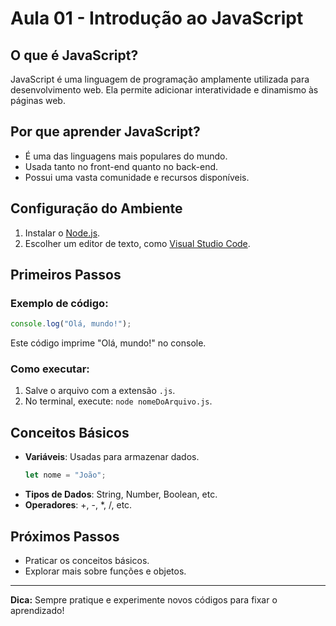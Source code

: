 # Aula 01 - Introdução ao JavaScript

## O que é JavaScript?
JavaScript é uma linguagem de programação amplamente utilizada para desenvolvimento web. Ela permite adicionar interatividade e dinamismo às páginas web.

## Por que aprender JavaScript?
- É uma das linguagens mais populares do mundo.
- Usada tanto no front-end quanto no back-end.
- Possui uma vasta comunidade e recursos disponíveis.

## Configuração do Ambiente
1. Instalar o [Node.js](https://nodejs.org/).
2. Escolher um editor de texto, como [Visual Studio Code](https://code.visualstudio.com/).

## Primeiros Passos
### Exemplo de código:
```javascript
console.log("Olá, mundo!");
```
Este código imprime "Olá, mundo!" no console.

### Como executar:
1. Salve o arquivo com a extensão `.js`.
2. No terminal, execute: `node nomeDoArquivo.js`.

## Conceitos Básicos
- **Variáveis**: Usadas para armazenar dados.
    ```javascript
    let nome = "João";
    ```
- **Tipos de Dados**: String, Number, Boolean, etc.
- **Operadores**: +, -, *, /, etc.

## Próximos Passos
- Praticar os conceitos básicos.
- Explorar mais sobre funções e objetos.

---
**Dica:** Sempre pratique e experimente novos códigos para fixar o aprendizado!